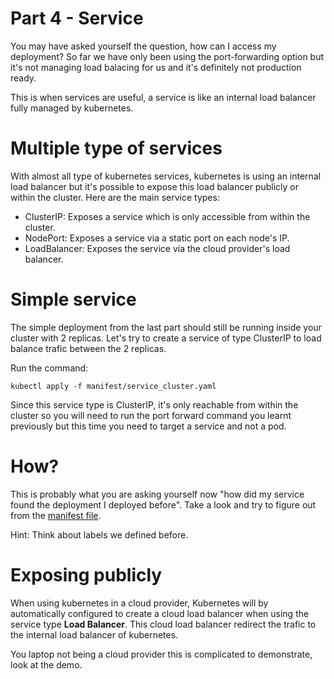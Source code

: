 # Part 4 - Service

You may have asked yourself the question, how can I access my deployment? So far we have only been using
the port-forwarding option but it's not managing load balacing for us and it's definitely not production ready.

This is when services are useful, a service is like an internal load balancer fully managed by kubernetes.

# Multiple type of services

With almost all type of kubernetes services, kubernetes is using an internal load balancer but it's possible 
to expose this load balancer publicly or within the cluster. Here are the main service types:

- ClusterIP: Exposes a service which is only accessible from within the cluster.
- NodePort: Exposes a service via a static port on each node's IP.
- LoadBalancer: Exposes the service via the cloud provider's load balancer.

# Simple service

The simple deployment from the last part should still be running inside your cluster with 2 replicas. Let's try to create
a service of type ClusterIP to load balance trafic between the 2 replicas.

Run the command:

    kubectl apply -f manifest/service_cluster.yaml

Since this service type is ClusterIP, it's only reachable from within the cluster so you will need to run the port forward command you learnt previously but this time you need to target a service and not a pod.

# How?

This is probably what you are asking yourself now "how did my service found the deployment I deployed before". Take a look and try to
figure out from the [manifest file](manifest/service_cluster.yaml). 

Hint: Think about labels we defined before.

# Exposing publicly

When using kubernetes in a cloud provider, Kubernetes will by automatically configured to create a cloud load balancer when using the service type **Load Balancer**. This cloud load balancer redirect the trafic to the internal load balancer of kubernetes.

You laptop not being a cloud provider this is complicated to demonstrate, look at the demo.

